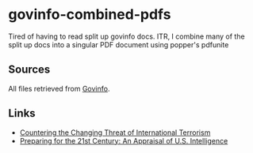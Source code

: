 # govinfo-combined-pdfs
Tired of having to read split up govinfo docs. ITR, I combine many of the split up docs into a singular PDF document using popper's pdfunite

## Sources
All files retrieved from [Govinfo](https://www.govinfo.gov/).

## Links
- [Countering the Changing Threat of International Terrorism](countering-the-changing-threat-of-international-terrorism/README.md)
- [Preparing for the 21st Century: An Appraisal of U.S. Intelligence](preparing-for-the-21st-century-an-appraisal-of-US-Intelligence/README.md)
